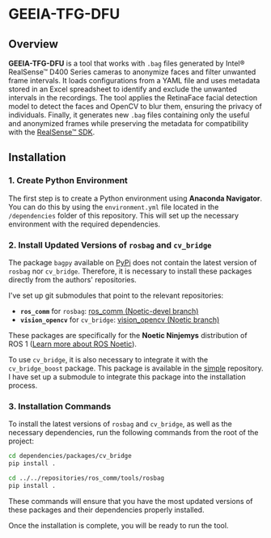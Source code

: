 # GEEIA-TFG-DFU

## Overview
**GEEIA-TFG-DFU** is a tool that works with `.bag` files generated by Intel® RealSense™ D400 Series cameras to anonymize faces and filter unwanted frame intervals. It loads configurations from a YAML file and uses metadata stored in an Excel spreadsheet to identify and exclude the unwanted intervals in the recordings. The tool applies the RetinaFace facial detection model to detect the faces and OpenCV to blur them, ensuring the privacy of individuals. Finally, it generates new `.bag` files containing only the useful and anonymized frames while preserving the metadata for compatibility with the [RealSense™ SDK](https://github.com/IntelRealSense/librealsense/).

## Installation

### 1. Create Python Environment

The first step is to create a Python environment using **Anaconda Navigator**. You can do this by using the `environment.yml` file located in the `/dependencies` folder of this repository. This will set up the necessary environment with the required dependencies.

### 2. Install Updated Versions of `rosbag` and `cv_bridge`

The package `bagpy` available on [PyPi](https://pypi.org/project/bagpy/) does not contain the latest version of `rosbag` nor `cv_bridge`. Therefore, it is necessary to install these packages directly from the authors' repositories.

I've set up git submodules that point to the relevant repositories:
- **`ros_comm`** for `rosbag`: [ros_comm (Noetic-devel branch)](https://github.com/ros/ros_comm/tree/noetic-devel)
- **`vision_opencv`** for `cv_bridge`: [vision_opencv (Noetic branch)](https://github.com/ros-perception/vision_opencv/tree/noetic)

These packages are specifically for the **Noetic Ninjemys** distribution of ROS 1 ([Learn more about ROS Noetic](https://wiki.ros.org/noetic)).

To use `cv_bridge`, it is also necessary to integrate it with the `cv_bridge_boost` package. This package is available in the [simple](https://github.com/rospypi/simple/tree/master/cv_bridge/python/cv_bridge/boost) repository. I have set up a submodule to integrate this package into the installation process.

### 3. Installation Commands

To install the latest versions of `rosbag` and `cv_bridge`, as well as the necessary dependencies, run the following commands from the root of the project:

```bash
cd dependencies/packages/cv_bridge
pip install .

cd ../../repositories/ros_comm/tools/rosbag
pip install .
```

These commands will ensure that you have the most updated versions of these packages and their dependencies properly installed.

Once the installation is complete, you will be ready to run the tool.
